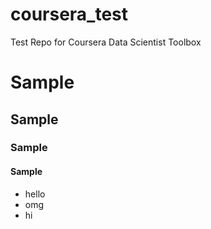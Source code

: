 # coursera_test
Test Repo for Coursera Data Scientist Toolbox

# Sample
## Sample
### Sample
#### Sample

* hello
* omg
* hi
